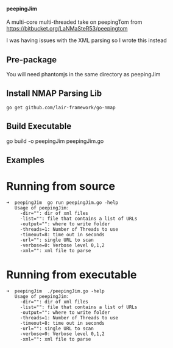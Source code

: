 #### peepingJim


A multi-core multi-threaded take on peepingTom from https://bitbucket.org/LaNMaSteR53/peepingtom

I was having issues with the XML parsing so I wrote this instead


## Pre-package

You will need phantomjs in the same directory as peepingJim

## Install NMAP Parsing Lib

    go get github.com/lair-framework/go-nmap

## Build Executable

   go build -o peepingJim peepingJim.go

## Examples


# Running from source

    ➜  peepingJim  go run peepingJim.go -help
       Usage of peepingJim:
         -dir="": dir of xml files
         -list="": file that contains a list of URLs
         -output="": where to write folder
         -threads=1: Number of Threads to use
         -timeout=8: time out in seconds
         -url="": single URL to scan
         -verbose=0: Verbose level 0,1,2
         -xml="": xml file to parse

# Running from executable

    ➜  peepingJim  ./peepingJim.go -help
       Usage of peepingJim:
         -dir="": dir of xml files
         -list="": file that contains a list of URLs
         -output="": where to write folder
         -threads=1: Number of Threads to use
         -timeout=8: time out in seconds
         -url="": single URL to scan
         -verbose=0: Verbose level 0,1,2
         -xml="": xml file to parse


